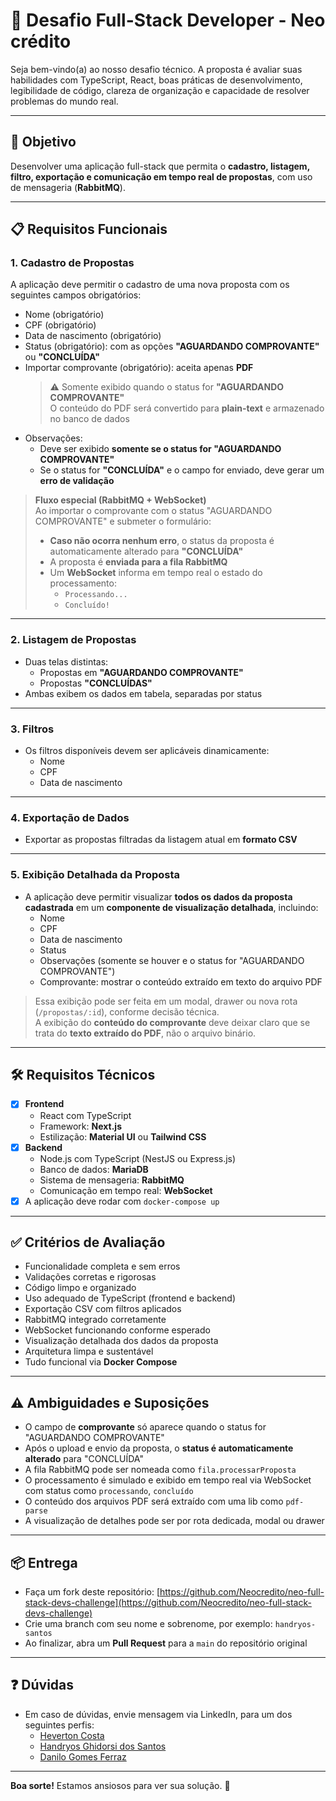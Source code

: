 # 💼 Desafio Full-Stack Developer - Neo crédito

Seja bem-vindo(a) ao nosso desafio técnico. A proposta é avaliar suas habilidades com TypeScript, React, boas práticas de desenvolvimento, legibilidade de código, clareza de organização e capacidade de resolver problemas do mundo real.

---

## 🎯 Objetivo

Desenvolver uma aplicação full-stack que permita o **cadastro, listagem, filtro, exportação e comunicação em tempo real de propostas**, com uso de mensageria (**RabbitMQ**).

---

## 📋 Requisitos Funcionais

### 1. Cadastro de Propostas

A aplicação deve permitir o cadastro de uma nova proposta com os seguintes campos obrigatórios:

- Nome (obrigatório)
- CPF (obrigatório)
- Data de nascimento (obrigatório)
- Status (obrigatório): com as opções **"AGUARDANDO COMPROVANTE"** ou **"CONCLUÍDA"**
- Importar comprovante (obrigatório): aceita apenas **PDF**  
  > ⚠️ Somente exibido quando o status for **"AGUARDANDO COMPROVANTE"**  
  > O conteúdo do PDF será convertido para **plain-text** e armazenado no banco de dados
- Observações:
  - Deve ser exibido **somente se o status for "AGUARDANDO COMPROVANTE"**
  - Se o status for **"CONCLUÍDA"** e o campo for enviado, deve gerar um **erro de validação**

> **Fluxo especial (RabbitMQ + WebSocket)**  
> Ao importar o comprovante com o status "AGUARDANDO COMPROVANTE" e submeter o formulário:
> - **Caso não ocorra nenhum erro**, o status da proposta é automaticamente alterado para **"CONCLUÍDA"**
> - A proposta é **enviada para a fila RabbitMQ**
> - Um **WebSocket** informa em tempo real o estado do processamento:
>   - `Processando...`
>   - `Concluído!`

---

### 2. Listagem de Propostas

- Duas telas distintas:
  - Propostas em **"AGUARDANDO COMPROVANTE"**
  - Propostas **"CONCLUÍDAS"**
- Ambas exibem os dados em tabela, separadas por status

---

### 3. Filtros

- Os filtros disponíveis devem ser aplicáveis dinamicamente:
  - Nome
  - CPF
  - Data de nascimento

---

### 4. Exportação de Dados

- Exportar as propostas filtradas da listagem atual em **formato CSV**

---

### 5. Exibição Detalhada da Proposta

- A aplicação deve permitir visualizar **todos os dados da proposta cadastrada** em um **componente de visualização detalhada**, incluindo:
  - Nome
  - CPF
  - Data de nascimento
  - Status
  - Observações (somente se houver e o status for "AGUARDANDO COMPROVANTE")
  - Comprovante: mostrar o conteúdo extraído em texto do arquivo PDF

> Essa exibição pode ser feita em um modal, drawer ou nova rota (`/propostas/:id`), conforme decisão técnica.  
> A exibição do **conteúdo do comprovante** deve deixar claro que se trata do **texto extraído do PDF**, não o arquivo binário.

---

## 🛠️ Requisitos Técnicos

- [x] **Frontend**
  - React com TypeScript
  - Framework: **Next.js**
  - Estilização: **Material UI** ou **Tailwind CSS**
- [x] **Backend**
  - Node.js com TypeScript (NestJS ou Express.js)
  - Banco de dados: **MariaDB**
  - Sistema de mensageria: **RabbitMQ**
  - Comunicação em tempo real: **WebSocket**
- [x] A aplicação deve rodar com `docker-compose up`

---

## ✅ Critérios de Avaliação

- Funcionalidade completa e sem erros
- Validações corretas e rigorosas
- Código limpo e organizado
- Uso adequado de TypeScript (frontend e backend)
- Exportação CSV com filtros aplicados
- RabbitMQ integrado corretamente
- WebSocket funcionando conforme esperado
- Visualização detalhada dos dados da proposta
- Arquitetura limpa e sustentável
- Tudo funcional via **Docker Compose**

---

## ⚠️ Ambiguidades e Suposições

- O campo de **comprovante** só aparece quando o status for "AGUARDANDO COMPROVANTE"
- Após o upload e envio da proposta, o **status é automaticamente alterado** para "CONCLUÍDA"
- A fila RabbitMQ pode ser nomeada como `fila.processarProposta`
- O processamento é simulado e exibido em tempo real via WebSocket com status como `processando`, `concluído`
- O conteúdo dos arquivos PDF será extraído com uma lib como `pdf-parse`
- A visualização de detalhes pode ser por rota dedicada, modal ou drawer

---

## 📦 Entrega

- Faça um fork deste repositório: [https://github.com/Neocredito/neo-full-stack-devs-challenge](https://github.com/Neocredito/neo-full-stack-devs-challenge)
- Crie uma branch com seu nome e sobrenome, por exemplo: `handryos-santos`
- Ao finalizar, abra um **Pull Request** para a `main` do repositório original

---

## ❓ Dúvidas

- Em caso de dúvidas, envie mensagem via LinkedIn, para um dos seguintes perfis:
  - [Heverton Costa](https://www.linkedin.com/in/heverton-costa/)
  - [Handryos Ghidorsi dos Santos](https://www.linkedin.com/in/handryos-ghidorsi-dos-santos-421b00258/)
  - [Danilo Gomes Ferraz](https://www.linkedin.com/in/udaanilo/)

---

**Boa sorte!** Estamos ansiosos para ver sua solução. 🚀
